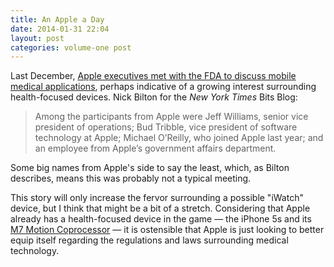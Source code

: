 ```yaml
---
title: An Apple a Day
date: 2014-01-31 22:04
layout: post
categories: volume-one post
---
```

Last December, [Apple executives met with the FDA to discuss mobile medical applications](http://bits.blogs.nytimes.com/2014/01/31/apple-meets-with-f-d-a-regulators-for-mobile-medical-applications/), perhaps indicative of a growing interest surrounding health-focused devices. Nick Bilton for the _New York Times_ Bits Blog: 

> Among the participants from Apple were Jeff Williams, senior vice president of operations; Bud Tribble, vice president of software technology at Apple; Michael O’Reilly, who joined Apple last year; and an employee from Apple’s government affairs department.

Some big names from Apple's side to say the least, which, as Bilton describes, means this was probably not a typical meeting. 

This story will only increase the fervor surrounding a possible "iWatch" device, but I think that might be a bit of a stretch. Considering that Apple already has a health-focused device in the game &mdash; the iPhone 5s and its [M7 Motion Coprocessor](http://www.macrumors.com/2013/09/10/iphone-5s-includes-new-m7-motion-coprocessor-for-health-and-fitness-tracking/) &mdash; it is ostensible that Apple is just looking to better equip itself regarding the regulations and laws surrounding medical technology. 